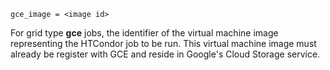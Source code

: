     gce_image = <image id>

For grid type **gce** jobs, the identifier of the virtual machine image
representing the HTCondor job to be run. This virtual machine image must
already be register with GCE and reside in Google's Cloud Storage
service.
